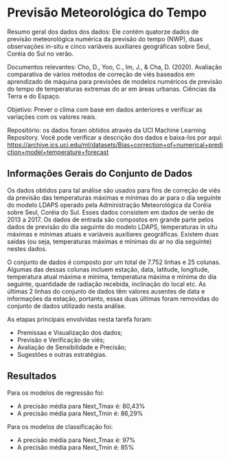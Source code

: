 # Previsão Meteorológica do Tempo

Resumo geral dos dados dos dados: Ele contém quatorze dados de previsão meteorológica numérica da previsão do tempo (NWP), duas observações in-situ e cinco variáveis auxiliares geográficas sobre Seul, Coréia do Sul no verão. 

Documentos relevantes: Cho, D., Yoo, C., Im, J., & Cha, D. (2020). Avaliação comparativa de vários métodos de correção de viés baseados em aprendizado de máquina para previsões de modelos numéricos de previsão do tempo de temperaturas extremas do ar em áreas urbanas. Ciências da Terra e do Espaço.

Objetivo: Prever o clima com base em dados anteriores e verificar as variações com os valores reais.

Repositório: os dados foram obtidos através da UCI Machine Learning Repository. Você pode verificar a descrição dos dados e baixa-los por aqui: 
https://archive.ics.uci.edu/ml/datasets/Bias+correction+of+numerical+prediction+model+temperature+forecast

##  Informações Gerais do Conjunto de Dados

Os dados obtidos para tal análise são usados para fins de correção de viés da previsão das temperaturas máximas e mínimas do ar para o dia seguinte do modelo LDAPS operado pela Administração Meteorológica da Coréia sobre Seul, Coréia do Sul. Esses dados consistem em dados de verão de 2013 a 2017. Os dados de entrada são compostos em grande parte pelos dados de previsão do dia seguinte do modelo LDAPS, temperaturas in situ máximas e mínimas atuais e variáveis auxiliares geográficas. Existem duas saídas (ou seja, temperaturas máximas e mínimas do ar no dia seguinte) nestes dados.

O conjunto de dados é composto por um total de 7.752 linhas e 25 colunas. Algumas das dessas colunas incluem estação, data, latitude, longitude, temperatura atual máxima e mínima, temperatura máxima e mínima do dia seguinte, quantidade de radiação recebida, inclinação do local etc. As últimas 2 linhas do conjunto de dados têm valores ausentes de data e informações da estação, portanto, essas duas últimas foram removidas do conjunto de dados utilizado nesta análise.


As etapas principais envolvidas nesta tarefa foram:
- Premissas e Visualização dos dados;
- Previsão e Verificação de viés;
- Avaliação de Sensibilidade e Precisão;
- Sugestões e outras estratégias.

## Resultados

Para os modelos de regressão foi:
- A precisão média para Next_Tmax é: 80,43%
- A precisão média para Next_Tmin é: 86,29%

Para os modelos de classificação foi:
- A precisão média para Next_Tmax é: 97%
- A precisão média para Next_Tmin é: 85%
